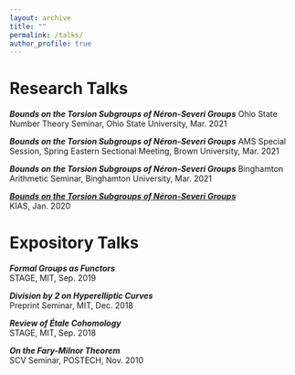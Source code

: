 ```yaml
---
layout: archive
title: ""
permalink: /talks/
author_profile: true
---
```


# Research Talks

***Bounds on the Torsion Subgroups of Néron-Severi Groups***
Ohio State Number Theory Seminar, Ohio State University, Mar. 2021

***Bounds on the Torsion Subgroups of Néron-Severi Groups***
AMS Special Session, Spring Eastern Sectional Meeting, Brown University, Mar. 2021

***Bounds on the Torsion Subgroups of Néron-Severi Groups***
Binghamton Arithmetic Seminar, Binghamton University, Mar. 2021

[***Bounds on the Torsion Subgroups of Néron-Severi Groups***](http://www.kias.re.kr/sub03/sub03_01_05_01.jsp?seqno=PGN1720191216-0002&nowBlock=0&page=7&subject=&mjrcd=&mjrcd2=1&sdate=20191210&edate=&keyField=&keyWord=&list_url=/sub03/sub03_01_05.jsp&slides=)  
KIAS, Jan. 2020  

# Expository Talks
***Formal Groups as Functors***  
STAGE, MIT, Sep. 2019  

***Division by 2 on Hyperelliptic Curves***  
Preprint Seminar, MIT, Dec. 2018  

***Review of Étale Cohomology***  
STAGE, MIT, Sep. 2018  

***On the Fary-Milnor Theorem***  
SCV Seminar, POSTECH, Nov. 2010  
